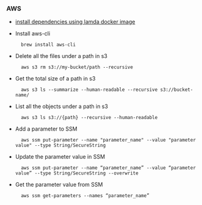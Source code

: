 ### AWS

* [install dependencies using lamda docker image](./aws/docker.md)

* Install aws-cli

        brew install aws-cli

* Delete all the files under a path in s3

        aws s3 rm s3://my-bucket/path --recursive

* Get the total size of a path in s3

        aws s3 ls --summarize --human-readable --recursive s3://bucket-name/

* List all the objects under a path in s3

        aws s3 ls s3://{path} --recursive --human-readable

* Add a parameter to SSM

        aws ssm put-parameter --name "parameter_name" --value "parameter value" --type String/SecureString

* Update the parameter value in SSM

        aws ssm put-parameter --name “parameter_name” --value “parameter value” --type String/SecureString --overwrite

* Get the parameter value from SSM

        aws ssm get-parameters --names “parameter_name”




